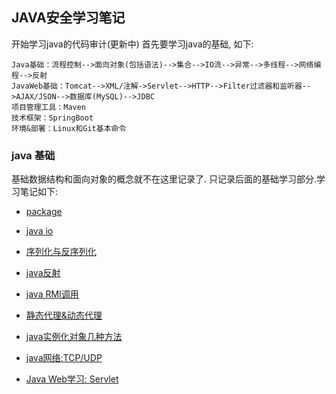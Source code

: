 ## JAVA安全学习笔记

开始学习java的代码审计(更新中)
首先要学习java的基础, 如下:

```
Java基础：流程控制-->面向对象(包括语法)-->集合-->IO流-->异常-->多线程-->网络编程-->反射 
JavaWeb基础：Tomcat-->XML/注解->Servlet-->HTTP-->Filter过滤器和监听器-->AJAX/JSON-->数据库(MySQL)-->JDBC  
项目管理工具：Maven  
技术框架：SpringBoot  
环境&部署：Linux和Git基本命令
```

### java 基础

基础数据结构和面向对象的概念就不在这里记录了. 只记录后面的基础学习部分.学习笔记如下:

- [package](https://github.com/1dayluo/java-code-audit-learn/blob/main/package/Package.md)

- [java io](https://github.com/1dayluo/java-/blob/main/java%20io/Java%20IO.md)

- [序列化与反序列化](https://github.com/1dayluo/java-/blob/main/serializable/%E5%BA%8F%E5%88%97%E5%8C%96%E4%B8%8E%E5%8F%8D%E5%BA%8F%E5%88%97%E5%8C%96.md)

- [java反射](https://github.com/1dayluo/java-code-audit-learn/blob/main/java%E5%8F%8D%E5%B0%84/java%E7%AF%87%20%E5%8F%8D%E5%B0%84.md)

- [java RMI调用](https://github.com/1dayluo/java-code-audit-learn/blob/main/rmi/java%E7%BD%91%E7%BB%9C%20RMI%E8%BF%9C%E7%A8%8B%E8%B0%83%E7%94%A8.md)

- [静态代理&动态代理](https://github.com/1dayluo/java-code-audit-learn/blob/main/%E9%9D%99%E6%80%81%E4%BB%A3%E7%90%86%26%E5%8A%A8%E6%80%81%E4%BB%A3%E7%90%86/%E9%9D%99%E6%80%81%E4%BB%A3%E7%90%86%26%E5%8A%A8%E6%80%81%E4%BB%A3%E7%90%86.md)
- [java实例化对象几种方法](https://github.com/1dayluo/java-code-audit-learn/blob/main/%E5%AF%B9%E8%B1%A1%E5%AE%9E%E4%BE%8B%E5%8C%96%E5%87%A0%E7%A7%8D%E6%96%B9%E6%B3%95/%E5%AF%B9%E8%B1%A1%E5%AE%9E%E4%BE%8B%E5%8C%96%E5%87%A0%E7%A7%8D%E6%96%B9%E6%B3%95.md)
- [java网络:TCP/UDP](https://github.com/1dayluo/java-code-audit-learn/blob/main/java%E7%BD%91%E7%BB%9C/TCP%26UDP%E5%AD%A6%E4%B9%A0/java%E7%BD%91%E7%BB%9C%20TCP_UDP%E7%9A%84%E5%AD%A6%E4%B9%A0.md)

- [Java Web学习: Servlet](https://github.com/1dayluo/java-/blob/main/servlet/Servlet.md)


